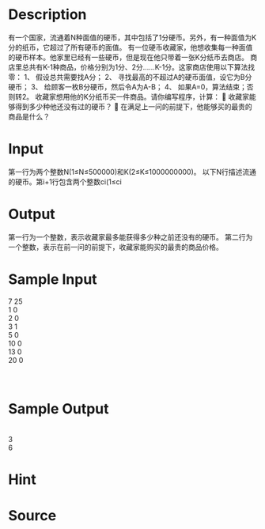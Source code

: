 
# Description

<div class="content">有一个国家，流通着N种面值的硬币，其中包括了1分硬币。另外，有一种面值为K分的纸币，它超过了所有硬币的面值。 
有一位硬币收藏家，他想收集每一种面值的硬币样本。他家里已经有一些硬币，但是现在他只带着一张K分纸币去商店。 
商店里总共有K-1种商品，价格分别为1分、2分……K-1分。这家商店使用以下算法找零： 
1、 假设总共需要找A分； 
2、 寻找最高的不超过A的硬币面值，设它为B分硬币； 
3、 给顾客一枚B分硬币，然后令A为A-B； 
4、 如果A=0，算法结束；否则转2。 
收藏家想用他的K分纸币买一件商品。请你编写程序，计算： 
 收藏家能够得到多少种他还没有过的硬币？ 
 在满足上一问的前提下，他能够买的最贵的商品是什么？ 
</div>

# Input

<div class="content">第一行为两个整数N(1≤N≤500000)和K(2≤K≤1000000000)。 
以下N行描述流通的硬币。第i+1行包含两个整数ci(1≤ci

</div>

# Output

<div class="content">第一行为一个整数，表示收藏家最多能获得多少种之前还没有的硬币。 
第二行为一个整数，表示在前一问的前提下，收藏家能购买的最贵的商品价格。 

</div>

# Sample Input

<div class="content"><span class="sampledata">7 25<br/>
1 0<br/>
2 0<br/>
3 1<br/>
5 0<br/>
10 0<br/>
13 0<br/>
20 0<br/>
<br/>
<br/>
</span></div>

# Sample Output

<div class="content"><span class="sampledata"><br/>
3<br/>
6<br/>
</span></div>

# Hint

<div class="content"><p></p></div>

# Source

<div class="content"><p><a href="problemset.php?search="></a></p></div>

